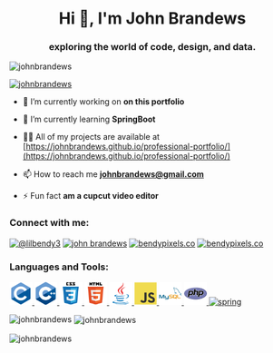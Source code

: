 <h1 align="center">Hi 👋, I'm John Brandews</h1>
<h3 align="center">exploring the world of code, design, and data.</h3>

<p align="left"> <img src="https://komarev.com/ghpvc/?username=johnbrandews&label=Profile%20views&color=0e75b6&style=flat" alt="johnbrandews" /> </p>

<p align="left"> <a href="https://github.com/ryo-ma/github-profile-trophy"><img src="https://github-profile-trophy.vercel.app/?username=johnbrandews" alt="johnbrandews" /></a> </p>

- 🔭 I’m currently working on **on this portfolio**

- 🌱 I’m currently learning **SpringBoot**

- 👨‍💻 All of my projects are available at [https://johnbrandews.github.io/professional-portfolio/](https://johnbrandews.github.io/professional-portfolio/)

- 📫 How to reach me **johnbrandews@gmail.com**

- ⚡ Fun fact **am a cupcut video editor**

<h3 align="left">Connect with me:</h3>
<p align="left">
<a href="https://twitter.com/@lilbendy3" target="blank"><img align="center" src="https://raw.githubusercontent.com/rahuldkjain/github-profile-readme-generator/master/src/images/icons/Social/twitter.svg" alt="@lilbendy3" height="30" width="40" /></a>
<a href="https://linkedin.com/in/john brandews" target="blank"><img align="center" src="https://raw.githubusercontent.com/rahuldkjain/github-profile-readme-generator/master/src/images/icons/Social/linked-in-alt.svg" alt="john brandews" height="30" width="40" /></a>
<a href="https://fb.com/bendypixels.co" target="blank"><img align="center" src="https://raw.githubusercontent.com/rahuldkjain/github-profile-readme-generator/master/src/images/icons/Social/facebook.svg" alt="bendypixels.co" height="30" width="40" /></a>
<a href="https://instagram.com/bendypixels.co" target="blank"><img align="center" src="https://raw.githubusercontent.com/rahuldkjain/github-profile-readme-generator/master/src/images/icons/Social/instagram.svg" alt="bendypixels.co" height="30" width="40" /></a>
</p>

<h3 align="left">Languages and Tools:</h3>
<p align="left"> <a href="https://www.cprogramming.com/" target="_blank" rel="noreferrer"> <img src="https://raw.githubusercontent.com/devicons/devicon/master/icons/c/c-original.svg" alt="c" width="40" height="40"/> </a> <a href="https://www.w3schools.com/cpp/" target="_blank" rel="noreferrer"> <img src="https://raw.githubusercontent.com/devicons/devicon/master/icons/cplusplus/cplusplus-original.svg" alt="cplusplus" width="40" height="40"/> </a> <a href="https://www.w3schools.com/css/" target="_blank" rel="noreferrer"> <img src="https://raw.githubusercontent.com/devicons/devicon/master/icons/css3/css3-original-wordmark.svg" alt="css3" width="40" height="40"/> </a> <a href="https://www.w3.org/html/" target="_blank" rel="noreferrer"> <img src="https://raw.githubusercontent.com/devicons/devicon/master/icons/html5/html5-original-wordmark.svg" alt="html5" width="40" height="40"/> </a> <a href="https://www.java.com" target="_blank" rel="noreferrer"> <img src="https://raw.githubusercontent.com/devicons/devicon/master/icons/java/java-original.svg" alt="java" width="40" height="40"/> </a> <a href="https://developer.mozilla.org/en-US/docs/Web/JavaScript" target="_blank" rel="noreferrer"> <img src="https://raw.githubusercontent.com/devicons/devicon/master/icons/javascript/javascript-original.svg" alt="javascript" width="40" height="40"/> </a> <a href="https://www.mysql.com/" target="_blank" rel="noreferrer"> <img src="https://raw.githubusercontent.com/devicons/devicon/master/icons/mysql/mysql-original-wordmark.svg" alt="mysql" width="40" height="40"/> </a> <a href="https://www.php.net" target="_blank" rel="noreferrer"> <img src="https://raw.githubusercontent.com/devicons/devicon/master/icons/php/php-original.svg" alt="php" width="40" height="40"/> </a> <a href="https://spring.io/" target="_blank" rel="noreferrer"> <img src="https://www.vectorlogo.zone/logos/springio/springio-icon.svg" alt="spring" width="40" height="40"/> </a> </p>

<p><img align="left" src="https://github-readme-stats.vercel.app/api/top-langs?username=johnbrandews&show_icons=true&locale=en&layout=compact" alt="johnbrandews" /></p>

<p>&nbsp;<img align="center" src="https://github-readme-stats.vercel.app/api?username=johnbrandews&show_icons=true&locale=en" alt="johnbrandews" /></p>

<p><img align="center" src="https://github-readme-streak-stats.herokuapp.com/?user=johnbrandews&" alt="johnbrandews" /></p>

